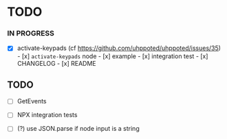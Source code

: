# TODO

### IN PROGRESS

- [x] activate-keypads (cf https://github.com/uhppoted/uhppoted/issues/35)
      - [x] `activate-keypads` node
      - [x] example
      - [x] integration test
      - [x] CHANGELOG
      - [x] README

## TODO

- [ ] GetEvents
- [ ] NPX integration tests
- [ ] (?) use JSON.parse if node input is a string

